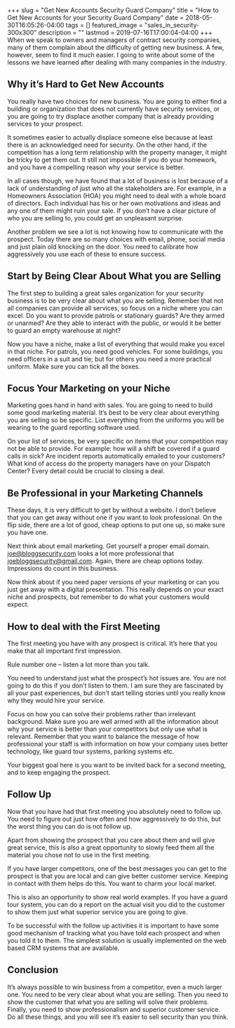 +++
slug = "Get New Accounts Security Guard Company"
title =  "How to Get New Accounts for your Security Guard Company"
date = 2018-05-30T16:05:26-04:00
tags = []
featured_image = "sales_in_security-300x300"
description = ""
lastmod = 2019-07-16T17:00:04-04:00
+++
When we speak to owners and managers of contract security companies, many of them complain about the difficulty of getting new business.  A few, however, seem to find it much easier. I going to write about some of the lessons we have learned after dealing with many companies in the industry.

## Why it’s Hard to Get New Accounts

You really have two choices for new business.  You are going to either find a building or organization that does not currently have security services, or you are going to try displace another company that is already providing services to your prospect.  

It sometimes easier to actually displace someone else because at least there is an acknowledged need for security.  On the other hand, if the competition has a long term relationship with the property manager, it might be tricky to get them out.  It still not impossible if you do your homework, and you have a compelling reason why your service is better.



In all cases though, we have found that a lot of business is lost because of a lack of understanding of just who all the stakeholders are.  For example, in a Homeowners Association (HOA) you might need to deal with a whole board of directors. Each individual has his or her own motivations and ideas and any one of them might ruin your sale.  If you don’t have a clear picture of who you are selling to, you could get an unpleasant surprise.



Another problem we see a lot is not knowing how to communicate with the prospect.  Today there are so many choices with email, phone, social media and just plain old knocking on the door.  You need to calibrate how aggressively you use each of these to ensure success.

## Start by Being Clear About What you are Selling
The first step to building a great sales organization for your security business is to be very clear about what you are selling.  Remember that not all companies can provide all services, so focus on a niche where you can excel. Do you want to provide patrols or stationary guards?  Are they armed or unarmed? Are they able to interact with the public, or would it be better to guard an empty warehouse at night?



Now you have a niche, make a list of everything that would make you excel in that niche.  For patrols, you need good vehicles. For some buildings, you need officers in a suit and tie; but for others you need a more practical uniform.  Make sure you can tick all the boxes.

## Focus Your Marketing on your  Niche
Marketing goes hand in hand with sales.  You are going to need to build some good marketing material.  It’s best to be very clear about everything you are selling so be specific.  List everything from the uniforms you will be wearing to the guard reporting software used.



On your list of services, be very specific on items that your competition may not be able to provide.  For example: how will a shift be covered if a guard calls in sick? Are incident reports automatically emailed to your customers? What kind of access do the property managers have on your Dispatch Center? Every detail could be crucial to closing a deal.

## Be Professional in your Marketing Channels
These days, it is very difficult to get by without a website.  I don’t believe that you can get away without one if you want to look professional.  On the flip side, there are a lot of good, cheap options to put one up, so make sure you have one.


Next think about email marketing.  Get yourself a proper email domain.  joe@bloggsecurity.com looks a lot more professional that joebloggsecurity@gmail.com.  Again, there are cheap options today.  Impressions do count in this business.



Now think about if you need paper versions of your marketing or can you just get away with a digital presentation.  This really depends on your exact niche and prospects, but remember to do what your customers would expect.

## How to deal with the First Meeting
The first meeting you have with any prospect is critical.  It’s here that you make that all important first impression.   



Rule number one – listen a lot more than you talk.



You need to understand just what the prospect’s hot issues are.  You are not going to do this if you don’t listen to them. I am sure they are fascinated by all your past experiences, but don’t start telling stories until you really know why they would hire your service.



Focus on how you can solve their problems rather than irrelevant background.  Make sure you are well armed with all the information about why your service is better than your competitors but only use what is relevant.  Remember that you want to balance the message of how professional your staff is with information on how your company uses better technology, like guard tour systems, parking systems etc.



Your biggest goal here is you want to be invited back for a second meeting, and to keep engaging the prospect.

## Follow Up
Now that you have had that first meeting you absolutely need to follow up.  You need to figure out just how often and how aggressively to do this, but the worst thing you can do is not follow up.



Apart from showing the prospect that you care about them and will give great service, this is also a great opportunity to slowly feed them all the material you chose not to use in the first meeting.



If you have larger competitors, one of the best messages you can get to the prospect is that you are local and can give better customer service.  Keeping in contact with them helps do this. You want to charm your local market.



This is also an opportunity to show real world examples.  If you have a guard tour system, you can do a report on the actual visit you did to the customer to show them just what superior service you are going to give.



To be successful with the follow up activities it is important to have some good mechanism of tracking what you have told each prospect and when you told it to them.  The simplest solution is usually implemented on the web based CRM systems that are available.

## Conclusion
It’s always possible to win business from a competitor, even a much larger one.  You need to be very clear about what you are selling. Then you need to show the customer that what you are selling will solve their problems.  Finally, you need to show professionalism and superior customer service. Do all these things, and you will see it’s easier to sell security than you think.
